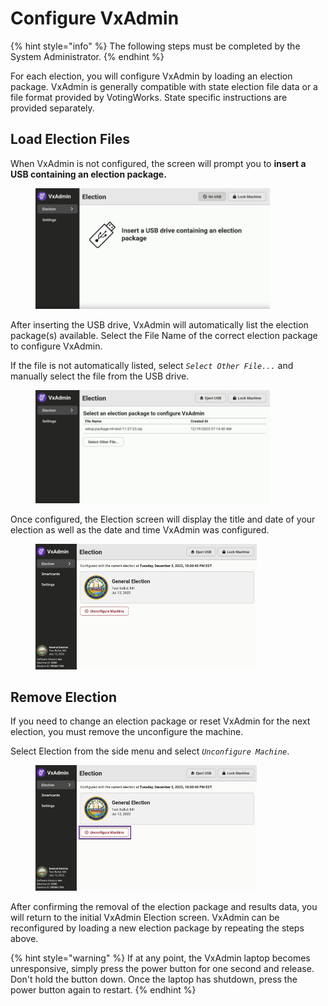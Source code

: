 # Configure VxAdmin

{% hint style="info" %}
The following steps must be completed by the System Administrator.
{% endhint %}

For each election, you will configure VxAdmin by loading an election package. VxAdmin is generally compatible with state election file data or a file format provided by VotingWorks. State specific instructions are provided separately.

## Load Election Files

When VxAdmin is not configured, the screen will prompt you to **insert a** **USB containing an election package.**

<figure><img src="../.gitbook/assets/image (898).png" alt="" width="375"><figcaption></figcaption></figure>

After inserting the USB drive, VxAdmin will automatically list the election package(s) available. Select the File Name of the correct election package to configure VxAdmin.&#x20;

If the file is not automatically listed, select _`Select Other File...`_ and manually select the file from the USB drive.&#x20;

<figure><img src="../.gitbook/assets/image (897).png" alt="" width="375"><figcaption></figcaption></figure>

Once configured, the Election screen will display the title and date of your election as well as the date and time VxAdmin was configured.

<figure><img src="../.gitbook/assets/image (896).png" alt="" width="354"><figcaption></figcaption></figure>

## Remove Election

If you need to change an election package or reset VxAdmin for the next election, you must remove the unconfigure the machine.

Select Election from the side menu and select _`Unconfigure Machine`_.

<figure><img src="../.gitbook/assets/image (895).png" alt="" width="354"><figcaption></figcaption></figure>

After confirming the removal of the election package and results data, you will return to the initial VxAdmin Election screen. VxAdmin can be reconfigured by loading a new election package by repeating the steps above.

{% hint style="warning" %}
If at any point, the VxAdmin laptop becomes unresponsive, simply press the power button for one second and release. Don't hold the button down. Once the laptop has shutdown, press the power button again to restart.
{% endhint %}
